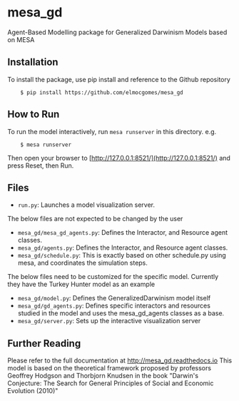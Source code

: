 # mesa_gd

Agent-Based Modelling package for Generalized Darwinism Models based on MESA

## Installation

To install the package, use pip install and reference to the Github repository

```
    $ pip install https://github.com/elmocgomes/mesa_gd
```

## How to Run

To run the model interactively, run ``mesa runserver`` in this directory. e.g.

```
    $ mesa runserver
```

Then open your browser to [http://127.0.0.1:8521/](http://127.0.0.1:8521/) and press Reset, then Run.

## Files

* ``run.py``: Launches a model visualization server.

The below files are not expected to be changed by the user
* ``mesa_gd/mesa_gd_agents.py``: Defines the Interactor, and Resource agent classes.
* ``mesa_gd/agents.py``: Defines the Interactor, and Resource agent classes.
* ``mesa_gd/schedule.py``: This is exactly based on other schedule.py using mesa, and coordinates the simulation steps.

The below files need to be customized for the specific model. Currently they have the Turkey Hunter model as an example
* ``mesa_gd/model.py``: Defines the GeneralizedDarwinism model itself
* ``mesa_gd/gd_agents.py``: Defines specific interactors and resources studied in the model and uses the mesa_gd_agents classes as a base.
* ``mesa_gd/server.py``: Sets up the interactive visualization server


## Further Reading
Please refer to the full documentation at http://mesa_gd.readthedocs.io
This model is based on the theoretical framework proposed by professors Geoffrey Hodgson and Thorbjorn Knudsen in
the book "Darwin's Conjecture: The Search for General Principles of Social and Economic Evolution (2010)"
